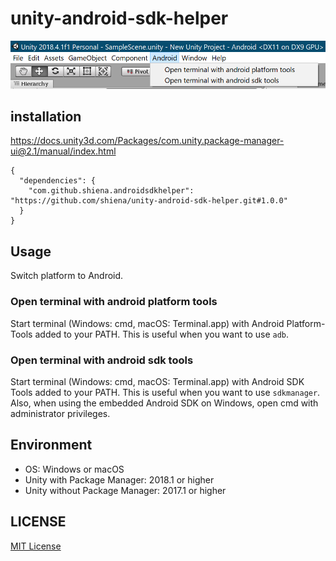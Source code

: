 # unity-android-sdk-helper

![AndroidSDKHelper](Documentaition~/AndroidSDKHelper.png)

## installation

<https://docs.unity3d.com/Packages/com.unity.package-manager-ui@2.1/manual/index.html>

```
{
  "dependencies": {
    "com.github.shiena.androidsdkhelper": "https://github.com/shiena/unity-android-sdk-helper.git#1.0.0"
  }
}
```

## Usage

Switch platform to Android.

### Open terminal with android platform tools

Start terminal (Windows: cmd, macOS: Terminal.app) with Android Platform-Tools added to your PATH.
This is useful when you want to use `adb`.

### Open terminal with android sdk tools

Start terminal (Windows: cmd, macOS: Terminal.app) with Android SDK Tools added to your PATH.
This is useful when you want to use `sdkmanager`.
Also, when using the embedded Android SDK on Windows, open cmd with administrator privileges.

## Environment

* OS: Windows or macOS
* Unity with Package Manager: 2018.1 or higher
* Unity without Package Manager: 2017.1 or higher

## LICENSE

[MIT License](LICENSE)